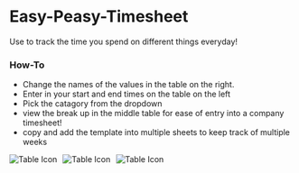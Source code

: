 # Easy-Peasy-Timesheet
Use to track the time you spend on different things everyday!


### How-To
- Change the names of the values in the table on the right. 
- Enter in your start and end times on the table on the left
- Pick the catagory from the dropdown
- view the break up in the middle table for ease of entry into a company timesheet!
- copy and add the template into multiple sheets to keep track of multiple weeks 

<img src="table1.jpg"
     alt="Table Icon"
     style="float: left; margin-right: 10px;" />
     
<img src="table2.jpg"
     alt="Table Icon"
     style="float: left; margin-right: 10px;" />
     
<img src="table3.jpg"
     alt="Table Icon"
     style="float: left; margin-right: 10px;" />
